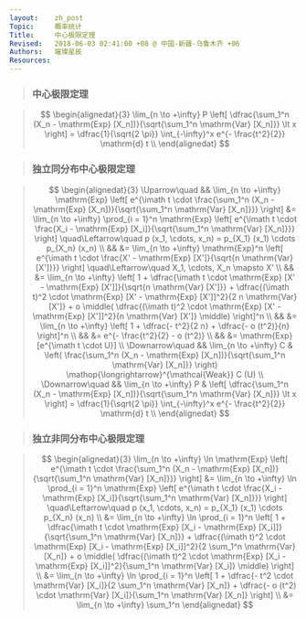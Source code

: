```yaml
---
layout:    zh_post
Topic:     概率统计
Title:     中心极限定理
Revised:   2018-06-03 02:41:00 +08 @ 中国-新疆-乌鲁木齐 +06
Authors:   璀璨星辰
Resources:
---
```


> ### 中心极限定理

> $$
> \begin{alignedat}{3}
> \lim_{n \to +\infty} P \left[ \dfrac{\sum_1^n (X_n - \mathrm{Exp} [X_n])}{\sqrt{\sum_1^n \mathrm{Var} [X_n]}} \lt x \right] = \dfrac{1}{\sqrt{2 \pi}} \int_{-\infty}^x e^{- \frac{t^2}{2}} \mathrm{d} t \\
> \end{alignedat}
> $$
>

> ### 独立同分布中心极限定理

> $$
> \begin{alignedat}{3}
> \Uparrow\quad   && \lim_{n \to +\infty} \mathrm{Exp} \left[ e^{\imath t \cdot \frac{\sum_1^n (X_n - \mathrm{Exp} [X_n])}{\sqrt{\sum_1^n \mathrm{Var} [X_n]}}} \right] &= \lim_{n \to +\infty} \prod_{i = 1}^n \mathrm{Exp} \left[ e^{\imath t \cdot \frac{X_i - \mathrm{Exp} [X_i]}{\sqrt{\sum_1^n \mathrm{Var} [X_n]}}} \right] \quad\Leftarrow\quad p (x_1, \cdots, x_n) = p_{X_1} (x_1) \cdots p_{X_n} (x_n) \\
>                 &&                                                                                                                                                    &= \lim_{n \to +\infty} \mathrm{Exp}^n \left[ e^{\imath t \cdot \frac{X' - \mathrm{Exp} [X']}{\sqrt{n \mathrm{Var} [X']}}} \right] \quad\Leftarrow\quad X_1, \cdots, X_n \mapsto X' \\
>                 &&                                                                                                                                                    &= \lim_{n \to +\infty} \left[ 1 + \dfrac{\imath t \cdot \mathrm{Exp} [X' - \mathrm{Exp} [X']]}{\sqrt{n \mathrm{Var} [X']}} + \dfrac{(\imath t)^2 \cdot \mathrm{Exp} [X' - \mathrm{Exp} [X']]^2}{2 n \mathrm{Var} [X']} + o \middle( \dfrac{(\imath t)^2 \cdot \mathrm{Exp} [X' - \mathrm{Exp} [X']]^2}{n \mathrm{Var} [X']} \middle) \right]^n \\
>                 &&                                                                                                                                                    &= \lim_{n \to +\infty} \left[ 1 + \dfrac{- t^2}{2 n} + \dfrac{- o (t^2)}{n} \right]^n \\
>                 &&                                                                                                                                                    &= e^{- \frac{t^2}{2} - o (t^2)} \\
>                 &&                                                                                                                                                    &= \mathrm{Exp} [e^{\imath t \cdot U}] \\
> \Downarrow\quad &&                               \lim_{n \to +\infty} C & \left( \frac{\sum_1^n (X_n - \mathrm{Exp} [X_n])}{\sqrt{\sum_1^n \mathrm{Var} [X_n]}} \right) \mathop{\longrightarrow}^{\mathcal{Weak}} C (U) \\
> \Downarrow\quad &&                        \lim_{n \to +\infty} P & \left[ \dfrac{\sum_1^n (X_n - \mathrm{Exp} [X_n])}{\sqrt{\sum_1^n \mathrm{Var} [X_n]}} \lt x \right] = \dfrac{1}{\sqrt{2 \pi}} \int_{-\infty}^x e^{- \frac{t^2}{2}} \mathrm{d} t \\
> \end{alignedat}
> $$
>

> ### 独立非同分布中心极限定理

> $$
> \begin{alignedat}{3}
> \lim_{n \to +\infty} \ln \mathrm{Exp} \left[ e^{\imath t \cdot \frac{\sum_1^n (X_n - \mathrm{Exp} [X_n])}{\sqrt{\sum_1^n \mathrm{Var} [X_n]}}} \right] &= \lim_{n \to +\infty} \ln \prod_{i = 1}^n \mathrm{Exp} \left[ e^{\imath t \cdot \frac{X_i - \mathrm{Exp} [X_i]}{\sqrt{\sum_1^n \mathrm{Var} [X_n]}}} \right] \quad\Leftarrow\quad p (x_1, \cdots, x_n) = p_{X_1} (x_1) \cdots p_{X_n} (x_n) \\
> &= \lim_{n \to +\infty} \ln \prod_{i = 1}^n \left[ 1 + \dfrac{\imath t \cdot \mathrm{Exp} [X_i - \mathrm{Exp} [X_i]]}{\sqrt{\sum_1^n \mathrm{Var} [X_n]}} + \dfrac{(\imath t)^2 \cdot \mathrm{Exp} [X_i - \mathrm{Exp} [X_i]]^2}{2 \sum_1^n \mathrm{Var} [X_n]} + o \middle( \dfrac{(\imath t)^2 \cdot \mathrm{Exp} [X_i - \mathrm{Exp} [X_i]]^2}{\sum_1^n \mathrm{Var} [X_i]} \middle) \right] \\
> &= \lim_{n \to +\infty} \ln \prod_{i = 1}^n \left[ 1 + \dfrac{- t^2 \cdot \mathrm{Var} [X_i]}{2 \sum_1^n \mathrm{Var} [X_n]} + \dfrac{- o (t^2) \cdot \mathrm{Var} [X_i]}{\sum_1^n \mathrm{Var} [X_n]} \right] \\
> &= \lim_{n \to +\infty} \sum_1^n 
> \end{alignedat}
> $$
>

